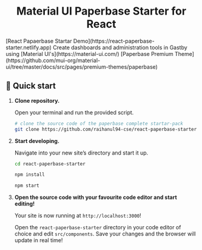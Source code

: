 <h1 align="center">
    Material UI Paperbase Starter for React
</h1>
[React Papaerbase Startar Demo](https://react-paperbase-starter.netlify.app)
Create dashboards and administration tools in Gastby using [Material UI's](https://material-ui.com/) [Paperbase Premium Theme](https://github.com/mui-org/material-ui/tree/master/docs/src/pages/premium-themes/paperbase)

## 🚀 Quick start

1.  **Clone repository.**

    Open your terminal and run the provided script.

    ```sh
    # clone the source code of the paperbase complete startar-pack
    git clone https://github.com/raihanul94-cse/react-paperbase-starter
    ```

1.  **Start developing.**

    Navigate into your new site’s directory and start it up.

    ```sh
    cd react-paperbase-starter
    ```
    ```sh
    npm install
    ```
    ```sh
    npm start
    ```
1.  **Open the source code with your favourite code editor and start editing!**

    Your site is now running at `http://localhost:3000`!

    Open the `react-paperbase-starter` directory in your code editor of choice and edit `src/components`. Save your changes and the browser will update in real time!
